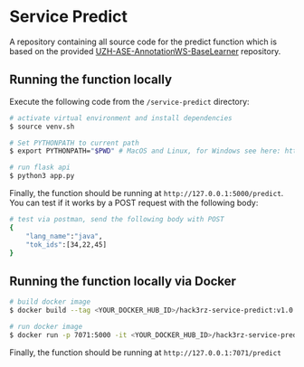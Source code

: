 # Service Predict
A repository containing all source code for the predict function which is based on the provided [UZH-ASE-AnnotationWS-BaseLearner](https://github.com/MEPalma/UZH-ASE-AnnotationWS-BaseLearner) repository.

## Running the function locally
Execute the following code from the `/service-predict` directory:

```bash
# activate virtual environment and install dependencies
$ source venv.sh

# Set PYTHONPATH to current path
$ export PYTHONPATH="$PWD" # MacOS and Linux, for Windows see here: https://bic-berkeley.github.io/psych-214-fall-2016/using_pythonpath.html

# run flask api
$ python3 app.py
```

Finally, the function should be running at ```http://127.0.0.1:5000/predict```. You can test if it works by a POST request with the following body:
```bash
# test via postman, send the following body with POST
{
    "lang_name":"java",
    "tok_ids":[34,22,45]
}
```

## Running the function locally via Docker

```bash
# build docker image
$ docker build --tag <YOUR_DOCKER_HUB_ID>/hack3rz-service-predict:v1.0.0 .

# run docker image
$ docker run -p 7071:5000 -it <YOUR_DOCKER_HUB_ID>/hack3rz-service-predict:v1.0.0
```

Finally, the function should be running at ```http://127.0.0.1:7071/predict```